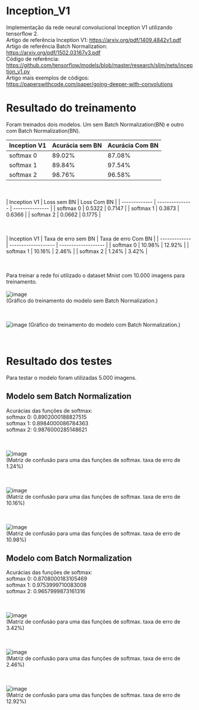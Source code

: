 # Inception_V1
Implementação da rede neural convolucional Inception V1 utilizando tensorflow 2.  <br/>
Artigo de referência Inception V1: https://arxiv.org/pdf/1409.4842v1.pdf  <br/>
Artigo de referência Batch Normalization: https://arxiv.org/pdf/1502.03167v3.pdf <br/>
Código de referência: https://github.com/tensorflow/models/blob/master/research/slim/nets/inception_v1.py <br/>
Artigo mais exemplos de códigos: https://paperswithcode.com/paper/going-deeper-with-convolutions  <br/>

# Resultado do treinamento
Foram treinados dois modelos. Um sem Batch Normalization(BN) e outro com Batch Normalization(BN). <br/>

| Inception V1  | Acurácia sem BN | Acurácia Com BN |
| ------------- | --------------- | --------------- | 
|  softmax 0    |     89.02%      |      87.08%     |
|  softmax 1    |     89.84%      |      97.54%     | 
|  softmax 2    |     98.76%      |      96.58%     |

<br/><br/>
| Inception V1  |   Loss sem BN   |   Loss Com BN   |
| ------------- | --------------- | --------------- | 
|  softmax 0    |     0.5322      |      0.7147     |
|  softmax 1    |     0.3873      |      0.6366     | 
|  softmax 2    |     0.0662      |      0.1775     |

<br/><br/>
| Inception V1  | Taxa de erro sem BN | Taxa de erro Com BN |
| ------------- | ------------------- | ------------------- | 
|  softmax 0    |       10.98%        |       12.92%        |
|  softmax 1    |       10.16%        |        2.46%        | 
|  softmax 2    |        1.24%        |        3.42%        |

<br/><br/>
Para treinar a rede foi utilizado o dataset Mnist com 10.000 imagens para treinamento. <br/><br/>
![image](https://github.com/MarcosVeniciu/Inception_V1/assets/42542651/bdec97aa-a6a8-4784-94b4-7f48da80215c) <br/>
(Gráfico do treinamento do modelo sem Batch Normalization.) <br/><br/><br/>

![image](https://github.com/MarcosVeniciu/Inception_V1/assets/42542651/4977f246-b089-402f-b568-27c2f5ecd7d2)
(Gráfico do treinamento do modelo com Batch Normalization.) <br/><br/><br/>

# Resultado dos testes
Para testar o modelo foram utilizadas 5.000 imagens.
## Modelo sem Batch Normalization
Acurácias das funções de softmax:  <br/>
    softmax 0: 0.8902000188827515  <br/>
    softmax 1: 0.8984000086784363  <br/>
    softmax 2: 0.9876000285148621  <br/><br/><br/>

![image](https://github.com/MarcosVeniciu/Inception_V1/assets/42542651/41a4a7fd-0674-4f78-ae9e-e9383601f1c5)  <br/>
(Matriz de confusão para uma das funções de softmax. taxa de erro de 1.24%) <br/><br/><br/>

![image](https://github.com/MarcosVeniciu/Inception_V1/assets/42542651/763d4936-1b01-459c-b686-7af941a6b3ad)  <br/>
(Matriz de confusão para uma das funções de softmax. taxa de erro de 10.16%) <br/><br/><br/>

![image](https://github.com/MarcosVeniciu/Inception_V1/assets/42542651/bc3b1fba-8b91-4141-a028-ac1a57c5c923)  <br/>
(Matriz de confusão para uma das funções de softmax. taxa de erro de 10.98%)

## Modelo com Batch Normalization
Acurácias das funções de softmax:  <br/>
    softmax 0: 0.8708000183105469  <br/>
    softmax 1: 0.9753999710083008  <br/>
    softmax 2: 0.9657999873161316  <br/><br/><br/>
    
![image](https://github.com/MarcosVeniciu/Inception_V1/assets/42542651/4d93f8d4-2fee-49db-9a7f-f392ff963fb9) <br/>
(Matriz de confusão para uma das funções de softmax. taxa de erro de 3.42%) <br/><br/><br/>

![image](https://github.com/MarcosVeniciu/Inception_V1/assets/42542651/32fd00c3-850f-4404-bfa9-723b91f5e0d3) <br/>
(Matriz de confusão para uma das funções de softmax. taxa de erro de 2.46%) <br/><br/><br/>

![image](https://github.com/MarcosVeniciu/Inception_V1/assets/42542651/0cd2e9fe-8e91-47b3-a73e-a47a09ce60a2) <br/>
(Matriz de confusão para uma das funções de softmax. taxa de erro de 12.92%) <br/><br/><br/>
